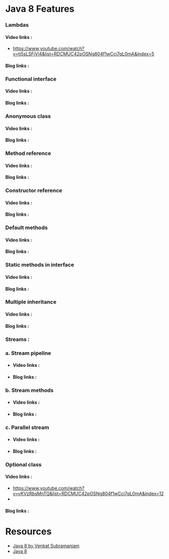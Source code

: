 # Java 8 Features

### Lambdas

#### Video links :
* https://www.youtube.com/watch?v=tj5sLSFjVj4&list=RDCMUC42pOSNg804f1wCcj7qL0mA&index=5
#### Blog links :

### Functional interface

#### Video links :
#### Blog links :

### Anonymous class

#### Video links :
#### Blog links :

### Method reference

#### Video links :
#### Blog links :

### Constructor reference

#### Video links :
#### Blog links :

### Default methods

#### Video links :
#### Blog links :

### Static methods in interface

#### Video links :
#### Blog links :

### Multiple inheritance

#### Video links :
#### Blog links :

### Streams :

### a. Stream pipeline

* #### Video links :
* #### Blog links :
### b. Stream methods
* #### Video links :
* #### Blog links :

### c. Parallel stream

* #### Video links :
* #### Blog links :

### Optional class
#### Video links :
* https://www.youtube.com/watch?v=vKVzRbsMnTQ&list=RDCMUC42pOSNg804f1wCcj7qL0mA&index=12
* 
#### Blog links :


# Resources
* [Java 8 by Venkat Subramaniam](https://www.youtube.com/watch?v=1OpAgZvYXLQ)
* [Java 8](https://www.youtube.com/watch?v=Tm2BpKlv1rU&list=PLd3UqWTnYXOlrKZWFTbgguqNRA_uVyeBl&index=1)

